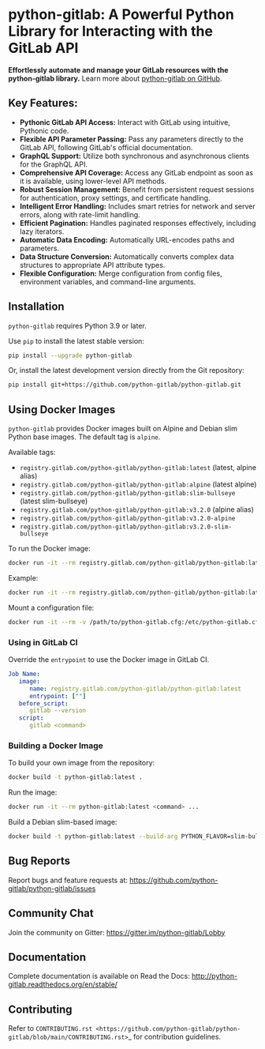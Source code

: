 # python-gitlab: A Powerful Python Library for Interacting with the GitLab API

**Effortlessly automate and manage your GitLab resources with the python-gitlab library.**  Learn more about [python-gitlab on GitHub](https://github.com/python-gitlab/python-gitlab).

## Key Features:

*   **Pythonic GitLab API Access:** Interact with GitLab using intuitive, Pythonic code.
*   **Flexible API Parameter Passing:**  Pass any parameters directly to the GitLab API, following GitLab's official documentation.
*   **GraphQL Support:** Utilize both synchronous and asynchronous clients for the GraphQL API.
*   **Comprehensive API Coverage:** Access any GitLab endpoint as soon as it is available, using lower-level API methods.
*   **Robust Session Management:** Benefit from persistent request sessions for authentication, proxy settings, and certificate handling.
*   **Intelligent Error Handling:**  Includes smart retries for network and server errors, along with rate-limit handling.
*   **Efficient Pagination:**  Handles paginated responses effectively, including lazy iterators.
*   **Automatic Data Encoding:** Automatically URL-encodes paths and parameters.
*   **Data Structure Conversion:** Automatically converts complex data structures to appropriate API attribute types.
*   **Flexible Configuration:**  Merge configuration from config files, environment variables, and command-line arguments.

## Installation

``python-gitlab`` requires Python 3.9 or later.

Use `pip` to install the latest stable version:

```bash
pip install --upgrade python-gitlab
```

Or, install the latest development version directly from the Git repository:

```bash
pip install git+https://github.com/python-gitlab/python-gitlab.git
```

## Using Docker Images

`python-gitlab` provides Docker images built on Alpine and Debian slim Python base images.  The default tag is `alpine`.

Available tags:

*   `registry.gitlab.com/python-gitlab/python-gitlab:latest` (latest, alpine alias)
*   `registry.gitlab.com/python-gitlab/python-gitlab:alpine` (latest alpine)
*   `registry.gitlab.com/python-gitlab/python-gitlab:slim-bullseye` (latest slim-bullseye)
*   `registry.gitlab.com/python-gitlab/python-gitlab:v3.2.0` (alpine alias)
*   `registry.gitlab.com/python-gitlab/python-gitlab:v3.2.0-alpine`
*   `registry.gitlab.com/python-gitlab/python-gitlab:v3.2.0-slim-bullseye`

To run the Docker image:

```bash
docker run -it --rm registry.gitlab.com/python-gitlab/python-gitlab:latest <command> ...
```

Example:

```bash
docker run -it --rm registry.gitlab.com/python-gitlab/python-gitlab:latest project get --id gitlab-org/gitlab
```

Mount a configuration file:

```bash
docker run -it --rm -v /path/to/python-gitlab.cfg:/etc/python-gitlab.cfg registry.gitlab.com/python-gitlab/python-gitlab:latest <command> ...
```

### Using in GitLab CI

Override the `entrypoint` to use the Docker image in GitLab CI.

```yaml
Job Name:
   image:
      name: registry.gitlab.com/python-gitlab/python-gitlab:latest
      entrypoint: [""]
   before_script:
      gitlab --version
   script:
      gitlab <command>
```

### Building a Docker Image

To build your own image from the repository:

```bash
docker build -t python-gitlab:latest .
```

Run the image:

```bash
docker run -it --rm python-gitlab:latest <command> ...
```

Build a Debian slim-based image:

```bash
docker build -t python-gitlab:latest --build-arg PYTHON_FLAVOR=slim-bullseye .
```

## Bug Reports

Report bugs and feature requests at:  https://github.com/python-gitlab/python-gitlab/issues

## Community Chat

Join the community on Gitter: https://gitter.im/python-gitlab/Lobby

## Documentation

Complete documentation is available on Read the Docs:  http://python-gitlab.readthedocs.org/en/stable/

## Contributing

Refer to `CONTRIBUTING.rst <https://github.com/python-gitlab/python-gitlab/blob/main/CONTRIBUTING.rst>`_ for contribution guidelines.